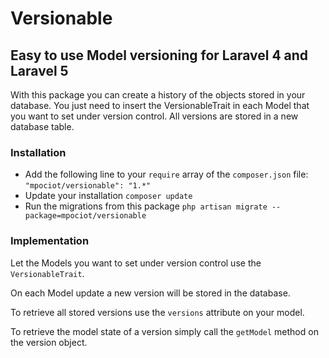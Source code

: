 # Versionable
## Easy to use Model versioning for Laravel 4 and Laravel 5

With this package you can create a history of the objects stored in your database. You just need to insert the VersionableTrait in each Model that you want to set under version control. All versions are stored in a new database table.

### Installation

* Add the following line to your `require` array of the `composer.json` file:
`"mpociot/versionable": "1.*"`
* Update your installation `composer update`
* Run the migrations from this package
`php artisan migrate --package=mpociot/versionable`

### Implementation

Let the Models you want to set under version control use the `VersionableTrait`.

On each Model update a new version will be stored in the database.

To retrieve all stored versions use the `versions` attribute on your model.

To retrieve the model state of a version simply call the `getModel` method on the  version object.
